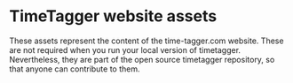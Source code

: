 # TimeTagger website assets



These assets represent the content of the time-tagger.com website. These are not required when you run your local version of timetagger. Nevertheless, they are part of the open source timetagger repository, so that anyone can contribute to them.